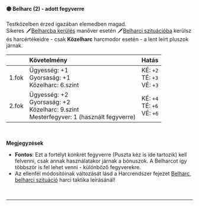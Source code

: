 #### 🟣 Belharc (2) - adott fegyverre
Testközelben érzed igazában elemedben magad.<br />Sikeres 🗡️[Belharcba kerülés](055_05_manoverek.md#%EF%B8%8Fbelharcba-ker%C3%BCl%C3%A9s) manőver esetén 🗡️[Belharci szituációba](055_02_harci_taktikak.md#belharc-belharci-szitu%C3%A1ci%C3%B3) kerülsz és harcértékeidre - csak **Közelharc** harcmodor esetén - a lent leírt pluszok járnak.

| |  Követelmény | Hatás  |
| :----------- | :----------- | :----------- |
| 1.fok | Ügyesség:&nbsp;+1<br /> Gyorsaság:&nbsp;+1<br /> Közelharc:&nbsp;6.szint<br />|  KÉ:&nbsp;`+2`<br />TÉ:&nbsp;`+3`<br />VÉ:&nbsp;`+3`<br />|
| 2.fok | Ügyesség:&nbsp;+2<br /> Gyorsaság:&nbsp;+2<br /> Közelharc:&nbsp;9.szint<br /> Mesterfegyver:&nbsp;1  (használt fegyverre)<br />| KÉ:&nbsp;`+4`<br />TÉ:&nbsp;`+6`<br />VÉ:&nbsp;`+6`<br />|

<br />

**Megjegyzések**

- **Fontos**: Ezt a fortélyt konkrét fegyverre (Puszta kéz is ide tartozik) kell felvenni, csak annak használatakor járnak a bónuszok. A Belharcot így többször is fel lehet venni - különböző fegyverekre.
- Az ellenfél módosítóinak változását lásd a Harcrendszer fejezet [Belharc, belharci szituáció](055_02_harci_taktikak.md#belharc-belharci-szitu%C3%A1ci%C3%B3) harci taktika leírásánál!

<br />

---